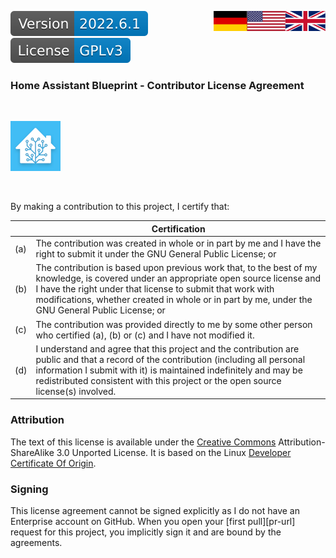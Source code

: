<a href="CLA.en.md"><img src="../images/en.svg" valign="top" align="right"/></a>
<a href="CLA.de.md"><img src="../images/de.svg" valign="top" align="right"/></a>
[![Version][version-badge]][version-url]
[![License][license-badge]][license-url]
<!--
[![Bugs][bugs-badge]][bugs-url]
-->

### Home Assistant Blueprint - Contributor License Agreement
<br/>

[![Logo][logo]][project-url]

<br/>

By making a contribution to this project, I certify that:

|     | Certification |
|-----|---------------|
| (a) | The contribution was created in whole or in part by me and I have the right to submit it under the GNU General Public License; or |
| (b) | The contribution is based upon previous work that, to the best of my knowledge, is covered under an appropriate open source license and I have the right under that license to submit that work with modifications, whether created in whole or in part by me, under the GNU General Public License; or |
| (c) | The contribution was provided directly to me by some other person who certified (a), (b) or (c) and I have not modified it. |
| (d) | I understand and agree that this project and the contribution are public and that a record of the contribution (including all personal information I submit with it) is maintained indefinitely and may be redistributed consistent with this project or the open source license(s) involved. |


### Attribution

The text of this license is available under the [Creative Commons][cc-url] Attribution-ShareAlike 3.0 Unported License.  It is based on the Linux [Developer Certificate Of Origin][dco-url].

### Signing

This license agreement cannot be signed explicitly as I do not have an Enterprise account on GitHub. When you open your [first pull][pr-url] request for this project, you implicitly sign it and are bound by the agreements.

<!-- MARKDOWN LINKS & IMAGES -->
<!-- https://www.markdownguide.org/basic-syntax/#reference-style-links -->
[logo]: ../images/hassio-icon.png
[project-url]: https://github.com/nixe64/Home-Assistant-Blueprint/

[license-badge]: ../images/license.en.svg
[license-url]: ../../COPYRIGHT.en.md

[version-badge]: ../images/version.svg
[version-url]: https://github.com/nixe64/Home-Assistant-Blueprint/releases

[issues-url]: https://github.com/nixe64/Home-Assistant-Blueprint/issues
[bugs-badge]: https://img.shields.io/github/issues/nixe64/Home-Assistant-Blueprint/bug.svg?label=Fehlerberichte&color=informational
[bugs-url]: https://github.com/nixe64/Home-Assistant-Blueprint/issues?utf8=✓&q=is%3Aissue+is%3Aopen+label%3Abug

[cc-url]: http://creativecommons.org/licenses/by-sa/3.0/
[dco-url]: http://elinux.org/Developer_Certificate_Of_Origin
